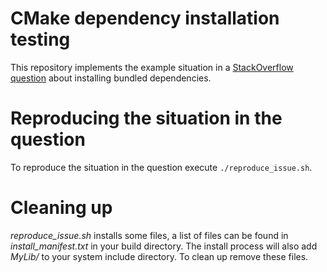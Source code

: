 # CMake dependency installation testing

This repository implements the example situation in a [StackOverflow question](https://stackoverflow.com/questions/52591766/how-do-i-install-bundled-interface-dependencies-with-modern-cmake) about installing bundled dependencies.

# Reproducing the situation in the question

To reproduce the situation in the question execute `./reproduce_issue.sh`.

# Cleaning up

*reproduce_issue.sh* installs some files, a list of files can be found in *install_manifest.txt* in your build directory.
The install process will also add *MyLib/* to your system include directory.
To clean up remove these files.
